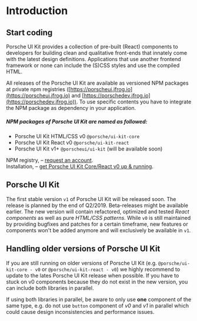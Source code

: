 # Introduction

## Start coding

Porsche UI Kit provides a collection of pre-built (React) components to developers for building clean and qualitative front-ends that innately come with the latest design definitions. Applications that use another frontend framework or none can include the (S)CSS styles and use the compiled HTML.

All releases of the Porsche UI Kit are available as versioned NPM packages at private npm registries ([https://porscheui.jfrog.io](https://porscheui.jfrog.io) and [https://porschedev.jfrog.io](https://porschedev.jfrog.io)). To use specific contents you have to integrate the NPM package as dependency in your application.

##### NPM packages of Porsche UI Kit are named as followed:
* Porsche UI Kit HTML/CSS v0 `@porsche/ui-kit-core`
* Porsche UI Kit React v0 `@porsche/ui-kit-react`
* Porsche UI Kit v1+ `@porscheui/ui-kit` (will be available soon)

NPM registry, – [request an account](http://eepurl.com/ghVSjH).  
Installation, – [get Porsche UI Kit Core/React v0 up & running](#/code/installation-v0).

## Porsche UI Kit
The first stable version `v1` of Porsche UI Kit will be released soon. The release is planned by the end of Q2/2019. Beta-releases might be available earlier. The new version will contain refactored, optimized and tested *React components* as well as pure *HTML/CSS patterns*.
While `v0` is still maintained by providing bugfixes and patches for a certain timeframe, new features or components won't be added anymore and will exclusively be available in `v1`. 

## Handling older versions of Porsche UI Kit
If you are still running on older versions of Porsche UI Kit (e.g. `@porsche/ui-kit-core - v0` or `@porsche/ui-kit-react - v0`) we highly recommend to update to the lates Porsche UI Kit release when possible. If you have to stuck on v0 components because they do not exist in the new version, you can include both libraries in parallel.

If using both libraries in parallel, be aware to only use **one** component of the same type, e.g. do not use `button` component of *v0* and *v1* in parallel which could cause design inconsistencies and performance issues.
